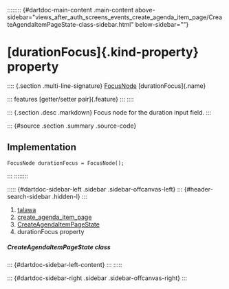 :::::::: {#dartdoc-main-content .main-content above-sidebar="views_after_auth_screens_events_create_agenda_item_page/CreateAgendaItemPageState-class-sidebar.html" below-sidebar=""}
<div>

# [durationFocus]{.kind-property} property

</div>

:::: {.section .multi-line-signature}
[FocusNode](https://api.flutter.dev/flutter/widgets/FocusNode-class.html)
[durationFocus]{.name}

::: features
[getter/setter pair]{.feature}
:::
::::

::: {.section .desc .markdown}
Focus node for the duration input field.
:::

::: {#source .section .summary .source-code}
## Implementation

``` language-dart
FocusNode durationFocus = FocusNode();
```
:::
::::::::

::::: {#dartdoc-sidebar-left .sidebar .sidebar-offcanvas-left}
::: {#header-search-sidebar .hidden-l}
:::

1.  [talawa](../../index.html)
2.  [create_agenda_item_page](../../views_after_auth_screens_events_create_agenda_item_page/)
3.  [CreateAgendaItemPageState](../../views_after_auth_screens_events_create_agenda_item_page/CreateAgendaItemPageState-class.html)
4.  durationFocus property

##### CreateAgendaItemPageState class

::: {#dartdoc-sidebar-left-content}
:::
:::::

::: {#dartdoc-sidebar-right .sidebar .sidebar-offcanvas-right}
:::
